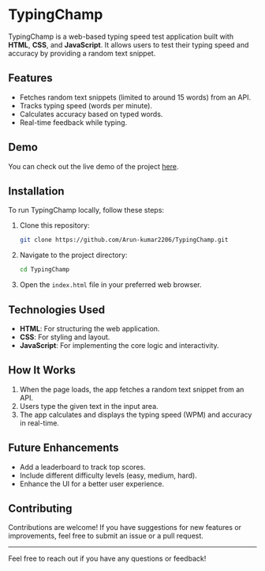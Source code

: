 # TypingChamp

TypingChamp is a web-based typing speed test application built with **HTML**, **CSS**, and **JavaScript**. It allows users to test their typing speed and accuracy by providing a random text snippet.

## Features

- Fetches random text snippets (limited to around 15 words) from an API.
- Tracks typing speed (words per minute).
- Calculates accuracy based on typed words.
- Real-time feedback while typing.

## Demo

You can check out the live demo of the project [here](https://arun-kumar2206.github.io/TypingChamp/). 


## Installation

To run TypingChamp locally, follow these steps:

1. Clone this repository:
   ```bash
   git clone https://github.com/Arun-kumar2206/TypingChamp.git
   ```
2. Navigate to the project directory:
   ```bash
   cd TypingChamp
   ```
3. Open the `index.html` file in your preferred web browser.

## Technologies Used

- **HTML**: For structuring the web application.
- **CSS**: For styling and layout.
- **JavaScript**: For implementing the core logic and interactivity.

## How It Works

1. When the page loads, the app fetches a random text snippet from an API.
2. Users type the given text in the input area.
3. The app calculates and displays the typing speed (WPM) and accuracy in real-time.

## Future Enhancements

- Add a leaderboard to track top scores.
- Include different difficulty levels (easy, medium, hard).
- Enhance the UI for a better user experience.

## Contributing

Contributions are welcome! If you have suggestions for new features or improvements, feel free to submit an issue or a pull request.



---

Feel free to reach out if you have any questions or feedback!
